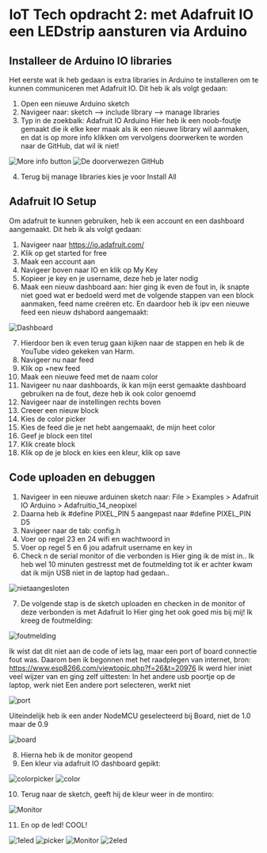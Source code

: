 # IoT Tech opdracht 2: met Adafruit IO een LEDstrip aansturen via Arduino
## Installeer de Arduino IO libraries 
Het eerste wat ik heb gedaan is extra libraries in Arduino te installeren om te kunnen communiceren met Adafruit IO.
Dit heb ik als volgt gedaan:
1. Open een nieuwe Arduino sketch
2. Navigeer naar: sketch —> include library —> manage libraries 
3. Typ in de zoekbalk: Adafruit IO Arduino
Hier heb ik een noob-foutje gemaakt die ik elke keer maak als ik een nieuwe library wil aanmaken, en dat is op more info klikken om vervolgens doorwerken te worden naar de GitHub, dat wil ik niet!

![More info button](https://github.com/EstherWillems/IoT-Tech-Opdr-2/blob/main/1.png)
![De doorverwezen GitHub](https://github.com/EstherWillems/IoT-Tech-Opdr-2/blob/main/2.png)

4. Terug bij manage libraries kies je voor Install All 

## Adafruit IO Setup
Om adafruit te kunnen gebruiken, heb ik een account en een dashboard aangemaakt.
Dit heb ik als volgt gedaan:
1. Navigeer naar https://io.adafruit.com/
2. Klik op get started for free
3. Maak een account aan
4. Navigeer boven naar IO en klik op My Key
5. Kopieer je key en je username, deze heb je later nodig
6. Maak een nieuw dashboard aan: hier ging ik even de fout in, ik snapte niet goed wat er bedoeld werd met de volgende stappen van een block aanmaken, feed name creëren etc. En daardoor heb ik ipv een nieuwe feed een nieuw dshabord aangemaakt:

![Dashboard](https://github.com/EstherWillems/IoT-Tech-Opdr-2/blob/main/3.png)

7. Hierdoor ben ik even terug gaan kijken naar de stappen en heb ik de YouTube video gekeken van Harm.
8. Navigeer nu naar feed 
9. Klik op +new feed
10. Maak een nieuwe feed met de naam color
11. Navigeer nu naar dashboards, ik kan mijn eerst gemaakte dashboard gebruiken na de fout, deze heb ik ook color genoemd
12. Navigeer naar de instellingen rechts boven
13. Creeer een nieuw block
14. Kies de color picker
15. Kies de feed die je net hebt aangemaakt, de mijn heet color
16. Geef je block een titel
17. Klik create block
18. Klik op de je block en kies een kleur, klik op save

## Code uploaden en debuggen
1. Navigeer in een nieuwe arduinen sketch naar: File > Examples > Adafruit IO Arduino > Adafruitio_14_neopixel
2. Daarna heb ik #define PIXEL_PIN 5 aangepast naar #define PIXEL_PIN D5
3. Navigeer naar de tab: config.h
4. Voer op regel 23 en 24 wifi en wachtwoord in
5. Voer op regel 5 en 6 jou adafruit username en key in
6. Check n de serial monitor of die verbonden is
Hier ging ik de mist in.. Ik heb wel 10 minuten gestresst met de foutmelding tot ik er achter kwam dat ik mijn USB niet in de laptop had gedaan..

![nietaangesloten](https://github.com/EstherWillems/IoT-Tech-Opdr-2/blob/main/13.png)

7. De volgende stap is de sketch uploaden en checken in de monitor of deze verbonden is met Adafruit Io 
Hier ging het ook goed mis bij mij!
Ik kreeg de foutmelding:

![foutmelding](https://github.com/EstherWillems/IoT-Tech-Opdr-2/blob/main/4.png)

Ik wist dat dit niet aan de code of iets lag, maar een port of board connectie fout was. Daarom ben ik begonnen met het raadplegen van internet, bron: https://www.esp8266.com/viewtopic.php?f=26&t=20976
Ik werd hier iniet veel wijzer van en ging zelf uittesten:
In het andere usb poortje op de laptop, werk niet
Een andere port selecteren, werkt niet 

![port](https://github.com/EstherWillems/IoT-Tech-Opdr-2/blob/main/5.png)

Uiteindelijk heb ik een ander NodeMCU geselecteerd bij Board, niet de 1.0 maar de 0.9 

![board](https://github.com/EstherWillems/IoT-Tech-Opdr-2/blob/main/6.png)

8. Hierna heb ik de monitor geopend
9. Een kleur via adafruit IO dashboard gepikt:


![colorpicker](https://github.com/EstherWillems/IoT-Tech-Opdr-2/blob/main/8.png)
![color](https://github.com/EstherWillems/IoT-Tech-Opdr-2/blob/main/9.png)

10. Terug naar de sketch, geeft hij de kleur weer in de montiro:

![Monitor](https://github.com/EstherWillems/IoT-Tech-Opdr-2/blob/main/7.png)

11. En op de led! COOL!


![1eled](https://github.com/EstherWillems/IoT-Tech-Opdr-2/blob/main/14.png)
![picker](https://github.com/EstherWillems/IoT-Tech-Opdr-2/blob/main/11.png)
![Monitor](https://github.com/EstherWillems/IoT-Tech-Opdr-2/blob/main/10.png)
![2eled](https://github.com/EstherWillems/IoT-Tech-Opdr-2/blob/main/15.png)

